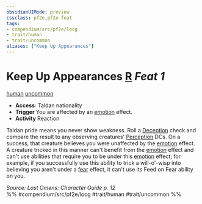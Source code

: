 ```yaml
---
obsidianUIMode: preview
cssclass: pf2e,pf2e-feat
tags:
- compendium/src/pf2e/locg
- trait/human
- trait/uncommon
aliases: ["Keep Up Appearances"]
---
```

# Keep Up Appearances  [R](../../rules/core-rulebook/chapter-9-playing-the-game.md#Actions "Reaction") *Feat 1*  
[human](../../rules/traits/human.md)  [uncommon](../../rules/traits/uncommon.md)  

- **Access**: Taldan nationality
- **Trigger** You are affected by an [emotion](../../rules/traits/emotion.md) effect.
- **Activity** Reaction

Taldan pride means you never show weakness. Roll a [Deception](../skills.md#Deception) check and compare the result to any observing creatures' [Perception](../skills.md#Perception) DCs. On a success, that creature believes you were unaffected by the [emotion](../../rules/traits/emotion.md) effect. A creature tricked in this manner can't benefit from the [emotion](../../rules/traits/emotion.md) effect and can't use abilities that require you to be under this [emotion](../../rules/traits/emotion.md) effect; for example, if you successfully use this ability to trick a will-o'-wisp into believing you aren't under a [fear](../../rules/traits/fear.md) effect, it can't use its Feed on Fear ability on you.

*Source: Lost Omens: Character Guide p. 12*  
%% #compendium/src/pf2e/locg #trait/human #trait/uncommon %%